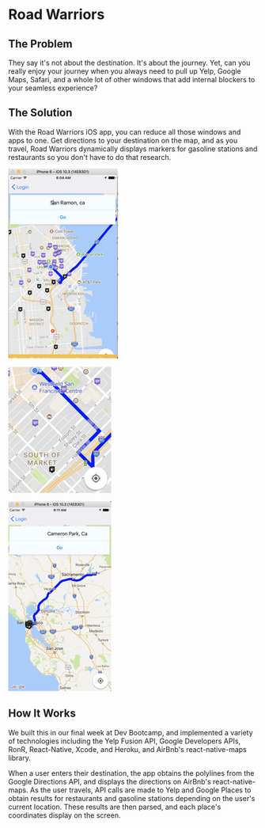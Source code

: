 # Road Warriors

## The Problem
They say it's not about the destination. It's about the journey. Yet, can you really enjoy your journey when you always need to pull up Yelp, Google Maps, Safari, and a whole lot of other windows that add internal blockers to your seamless experience?

## The Solution
With the Road Warriors iOS app, you can reduce all those windows and apps to one. Get directions to your destination on the map, and as you travel, Road Warriors dynamically displays markers for gasoline stations and restaurants so you don't have to do that research.

![Markers](./images/RWimg1.png)

![Directions](./images/RWimg2.png)

![WholeView](./images/RWimg3.png)

## How It Works
We built this in our final week at Dev Bootcamp, and implemented a variety of technologies including the Yelp Fusion API, Google Developers APIs, RonR, React-Native, Xcode, and Heroku, and AirBnb's react-native-maps library.

When a user enters their destination, the app obtains the polylines from the Google Directions API, and displays the directions on AirBnb's react-native-maps. As the user travels, API calls are made to Yelp and Google Places to obtain results for restaurants and gasoline stations depending on the user's current location. These results are then parsed, and each place's coordinates display on the screen.

